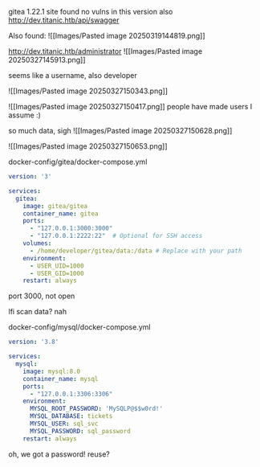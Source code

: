 
gitea 1.22.1 site
found no vulns in this version
also http://dev.titanic.htb/api/swagger

Also found:
![[Images/Pasted image 20250319144819.png]]

http://dev.titanic.htb/administrator
![[Images/Pasted image 20250327145913.png]]

seems like a username, also developer

![[Images/Pasted image 20250327150343.png]]

![[Images/Pasted image 20250327150417.png]]
people have made users I assume :)

so much data, sigh
![[Images/Pasted image 20250327150628.png]]

![[Images/Pasted image 20250327150653.png]]


docker-config/gitea/docker-compose.yml
```yaml
version: '3'

services:
  gitea:
    image: gitea/gitea
    container_name: gitea
    ports:
      - "127.0.0.1:3000:3000"
      - "127.0.0.1:2222:22"  # Optional for SSH access
    volumes:
      - /home/developer/gitea/data:/data # Replace with your path
    environment:
      - USER_UID=1000
      - USER_GID=1000
    restart: always
```

port 3000, not open

lfi scan data? nah


docker-config/mysql/docker-compose.yml
```yaml
version: '3.8'

services:
  mysql:
    image: mysql:8.0
    container_name: mysql
    ports:
      - "127.0.0.1:3306:3306"
    environment:
      MYSQL_ROOT_PASSWORD: 'MySQLP@$$w0rd!'
      MYSQL_DATABASE: tickets 
      MYSQL_USER: sql_svc
      MYSQL_PASSWORD: sql_password
    restart: always
```

oh, we got a password! reuse?

